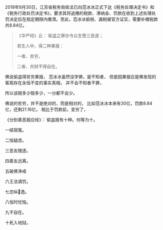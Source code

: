 2018年9月30日，江苏省税务局依法已向范冰冰正式下达《税务处理决定书》和《税务行政处罚决定书》，要求其将追缴的税款、滞纳金、罚款在收到上述处理处罚决定后在规定期限内缴清。至此，范冰冰偷税、漏税被官方证实，需要补缴税款共8.84亿。

> 《华严经》云： 
> 偷盗之罪亦令众生堕三恶道； 
> 
> 若生人中，得二种果报： 
> 
> 一者、贫穷，
> 
> 二者、共财不得自在。

佛说偷盗得贫穷果报，
范冰冰虽然没学佛，是不知者，
但是因果报应是佛发现的客观存在永恒不变的事实真相，
并不会不知者不罪，

所以该赔多少赔多少，一分都不会少。

佛说的贫穷，并不是绝对的，而是相对的，
比如范冰冰本来有30亿，罚款8.84亿，还剩21.16亿，
相比于罚款前，变穷了，



《分别善恶报应经》：
偷盗报有十种。何等为十。

一结宿冤。

二恒疑虑。

三恶友随逐。

四善友远离。

五破佛净戒

六王法谪罚。

七恣纵𢠽逸。

八恒时忧恼。

九不自在。

十死入地狱。






